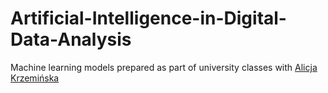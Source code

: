 # Artificial-Intelligence-in-Digital-Data-Analysis
Machine learning models prepared as part of university classes
with [Alicja Krzemińska](https://github.com/alicjak1519)
